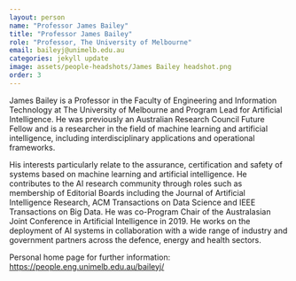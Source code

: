 ```yaml
---
layout: person
name: "Professor James Bailey"
title: "Professor James Bailey"
role: "Professor, The University of Melbourne"
email: baileyj@unimelb.edu.au
categories: jekyll update
image: assets/people-headshots/James Bailey headshot.png
order: 3
---
```

James Bailey is a Professor in the Faculty of Engineering and Information Technology at The University of Melbourne and Program Lead for Artificial Intelligence. He was previously an Australian Research Council Future Fellow and is a researcher in the field of machine learning and artificial intelligence, including interdisciplinary applications and operational frameworks.

His interests particularly relate to the assurance, certification and safety of systems based on machine learning and artificial intelligence. He contributes to the AI research community through roles such as membership of Editorial Boards including the Journal of Artificial Intelligence Research, ACM Transactions on Data Science and IEEE Transactions on Big Data. He was co-Program Chair of the Australasian Joint Conference in Artificial Intelligence in 2019. He works on the deployment of AI systems in collaboration with a wide range of industry and government partners across the defence, energy and health sectors.

Personal home page for further information: https://people.eng.unimelb.edu.au/baileyj/
